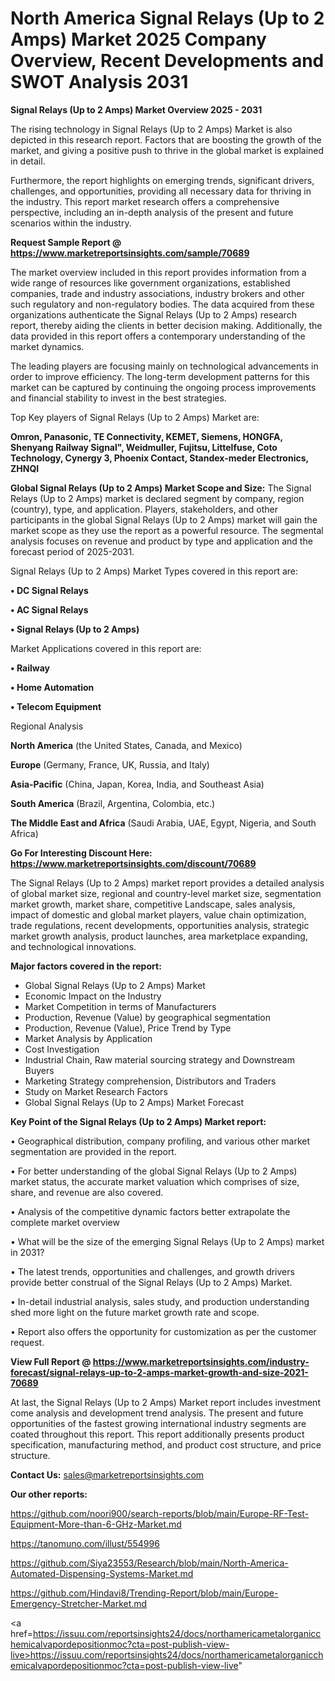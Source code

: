 # North America Signal Relays (Up to 2 Amps) Market 2025 Company Overview, Recent Developments and SWOT Analysis 2031

<Strong> Signal Relays (Up to 2 Amps) Market Overview 2025 - 2031</strong>

The rising technology in Signal Relays (Up to 2 Amps) Market is also depicted in this research report. Factors that are boosting the growth of the market, and giving a positive push to thrive in the global market is explained in detail.

Furthermore, the report highlights on emerging trends, significant drivers, challenges, and opportunities, providing all necessary data for thriving in the industry. This report market research offers a comprehensive perspective, including an in-depth analysis of the present and future scenarios within the industry.

<strong>Request Sample Report @ <a href=https://www.marketreportsinsights.com/sample/70689>https://www.marketreportsinsights.com/sample/70689</a></strong>

The market overview included in this report provides information from a wide range of resources like government organizations, established companies, trade and industry associations, industry brokers and other such regulatory and non-regulatory bodies. The data acquired from these organizations authenticate the Signal Relays (Up to 2 Amps) research report, thereby aiding the clients in better decision making. Additionally, the data provided in this report offers a contemporary understanding of the market dynamics.

The leading players are focusing mainly on technological advancements in order to improve efficiency. The long-term development patterns for this market can be captured by continuing the ongoing process improvements and financial stability to invest in the best strategies.

Top Key players of Signal Relays (Up to 2 Amps) Market are:

<strong>Omron, Panasonic, TE Connectivity, KEMET, Siemens, HONGFA, Shenyang Railway Signal&#34;, Weidmuller, Fujitsu, Littelfuse, Coto Technology, Cynergy 3, Phoenix Contact, Standex-meder Electronics, ZHNQI</strong>

<strong><b>Global Signal Relays (Up to 2 Amps) Market Scope and Size:</b></strong>
The Signal Relays (Up to 2 Amps) market is declared segment by company, region (country), type, and application. Players, stakeholders, and other participants in the global Signal Relays (Up to 2 Amps) market will gain the market scope as they use the report as a powerful resource. The segmental analysis focuses on revenue and product by type and application and the forecast period of 2025-2031.

Signal Relays (Up to 2 Amps) Market Types covered in this report are:

<strong>• DC Signal Relays

• AC Signal Relays

• Signal Relays (Up to 2 Amps)</strong>

Market Applications covered in this report are:

<strong>• Railway

• Home Automation

• Telecom Equipment</strong> 

Regional Analysis

<strong>North America</strong> (the United States, Canada, and Mexico)

<strong>Europe</strong> (Germany, France, UK, Russia, and Italy)

<strong>Asia-Pacific</strong> (China, Japan, Korea, India, and Southeast Asia)

<strong>South America</strong> (Brazil, Argentina, Colombia, etc.)

<strong>The Middle East and Africa</strong> (Saudi Arabia, UAE, Egypt, Nigeria, and South Africa)

<strong>Go For Interesting Discount Here: <a href=https://www.marketreportsinsights.com/discount/70689>https://www.marketreportsinsights.com/discount/70689</a></strong>

The Signal Relays (Up to 2 Amps) market report provides a detailed analysis of global market size, regional and country-level market size, segmentation market growth, market share, competitive Landscape, sales analysis, impact of domestic and global market players, value chain optimization, trade regulations, recent developments, opportunities analysis, strategic market growth analysis, product launches, area marketplace expanding, and technological innovations.

<strong><b>Major factors covered in the report:</b></strong>
<ul>
  <li>Global Signal Relays (Up to 2 Amps) Market </li>
  <li>Economic Impact on the Industry</li>
  <li>Market Competition in terms of Manufacturers</li>
  <li>Production, Revenue (Value) by geographical segmentation</li>
  <li>Production, Revenue (Value), Price Trend by Type</li>
  <li>Market Analysis by Application</li>
  <li>Cost Investigation</li>
  <li>Industrial Chain, Raw material sourcing strategy and Downstream Buyers</li>
  <li>Marketing Strategy comprehension, Distributors and Traders</li>
  <li>Study on Market Research Factors</li>
  <li>Global Signal Relays (Up to 2 Amps) Market Forecast</li>
</ul>

<strong><b>Key Point of the Signal Relays (Up to 2 Amps) Market report:</b></strong>

• Geographical distribution, company profiling, and various other market segmentation are provided in the report.

• For better understanding of the global Signal Relays (Up to 2 Amps) market status, the accurate market valuation which comprises of size, share, and revenue are also covered.

• Analysis of the competitive dynamic factors better extrapolate the complete market overview

• What will be the size of the emerging Signal Relays (Up to 2 Amps) market in 2031?

• The latest trends, opportunities and challenges, and growth drivers provide better construal of the Signal Relays (Up to 2 Amps) Market.

• In-detail industrial analysis, sales study, and production understanding shed more light on the future market growth rate and scope.

• Report also offers the opportunity for customization as per the customer request.

<strong><b>View Full Report @ <a href=https://www.marketreportsinsights.com/industry-forecast/signal-relays-up-to-2-amps-market-growth-and-size-2021-70689>https://www.marketreportsinsights.com/industry-forecast/signal-relays-up-to-2-amps-market-growth-and-size-2021-70689</a></b></strong>


At last, the Signal Relays (Up to 2 Amps) Market report includes investment come analysis and development trend analysis. The present and future opportunities of the fastest growing international industry segments are coated throughout this report. This report additionally presents product specification, manufacturing method, and product cost structure, and price structure.

<strong>Contact Us:</strong>
sales@marketreportsinsights.com

<strong>Our other reports:</strong>

<a href=https://github.com/noori900/search-reports/blob/main/Europe-RF-Test-Equipment-More-than-6-GHz-Market.md>https://github.com/noori900/search-reports/blob/main/Europe-RF-Test-Equipment-More-than-6-GHz-Market.md</a>

<a href=https://tanomuno.com/illust/554996>https://tanomuno.com/illust/554996</a>

<a href=https://github.com/Siya23553/Research/blob/main/North-America-Automated-Dispensing-Systems-Market.md>https://github.com/Siya23553/Research/blob/main/North-America-Automated-Dispensing-Systems-Market.md</a>

<a href=https://github.com/Hindavi8/Trending-Report/blob/main/Europe-Emergency-Stretcher-Market.md>https://github.com/Hindavi8/Trending-Report/blob/main/Europe-Emergency-Stretcher-Market.md</a>

<a href=https://issuu.com/reportsinsights24/docs/northamericametalorganicchemicalvapordepositionmoc?cta=post-publish-view-live>https://issuu.com/reportsinsights24/docs/northamericametalorganicchemicalvapordepositionmoc?cta=post-publish-view-live</a>"
